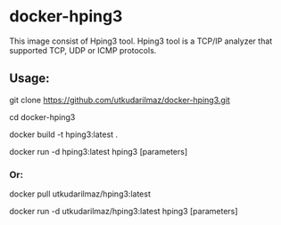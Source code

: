 # docker-hping3

This image consist of Hping3 tool. Hping3 tool is a TCP/IP analyzer that supported TCP, UDP or ICMP protocols.

## Usage:
git clone https://github.com/utkudarilmaz/docker-hping3.git

cd docker-hping3

docker build -t hping3:latest .

docker run -d hping3:latest hping3 <target-ip> [parameters]

### Or:

docker pull utkudarilmaz/hping3:latest

docker run -d utkudarilmaz/hping3:latest hping3 <target-ip> [parameters]



